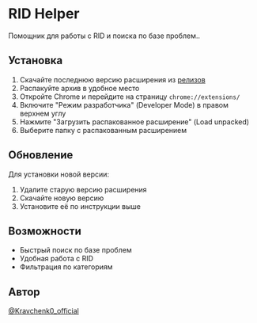 # RID Helper

Помощник для работы с RID и поиска по базе проблем..

## Установка

1. Скачайте последнюю версию расширения из [релизов](https://github.com/Altro-O/RID-Helper/releases)
2. Распакуйте архив в удобное место
3. Откройте Chrome и перейдите на страницу `chrome://extensions/`
4. Включите "Режим разработчика" (Developer Mode) в правом верхнем углу
5. Нажмите "Загрузить распакованное расширение" (Load unpacked)
6. Выберите папку с распакованным расширением

## Обновление

Для установки новой версии:
1. Удалите старую версию расширения
2. Скачайте новую версию
3. Установите её по инструкции выше

## Возможности

- Быстрый поиск по базе проблем
- Удобная работа с RID
- Фильтрация по категориям

## Автор

[@Kravchenk0_official](https://t.me/Kravchenk0_official) 
